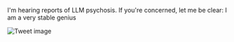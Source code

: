 I'm hearing reports of LLM psychosis. If you're concerned, let me be clear: I am a very stable genius


![Tweet image](/assets/crosspoast/GwFNvZwWYAAVnfB.jpg)

